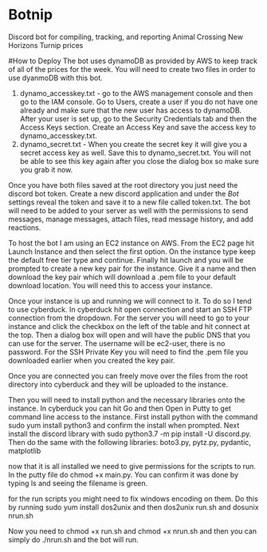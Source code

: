# Botnip
Discord bot for compiling, tracking, and reporting Animal Crossing New Horizons Turnip prices

#How to Deploy
The bot uses dynamoDB as provided by AWS to keep track of all of the prices for the week. You will need to create two files in order to use dyanmoDB with this bot. 
1. dynamo_accesskey.txt - go to the AWS management console and then go to the IAM console. Go to Users, create a user if you do not have one already and make sure that the new user has access to dynamoDB. After your user is set up, go to the Security Credentials tab and then the Access Keys section. Create an Access Key and save the access key to dynamo_accesskey.txt.
2. dynamo_secret.txt - When you create the secret key it will give you a secret access key as well. Save this to dynamo_secret.txt. You will not be able to see this key again after you close the dialog box so make sure you grab it now. 

Once you have both files saved at the root directory you just need the discord bot token. Create a new discord application and under the _Bot_ settings reveal the token and save it to a new file called token.txt. The bot will need to be added to your server as well with the permissions to send messages, manage messages, attach files, read message history, and add reactions.

To host the bot I am using an EC2 instance on AWS. From the EC2 page hit Launch Instance and then select the first option. On the instance type keep the default free tier type and continue. Finally hit launch and you will be prompted to create a new key pair for the instance. Give it a name and then download the key pair which will download a .pem file to your default download location. You will need this to access your instance. 

Once your instance is up and running we will connect to it. To do so I tend to use cyberduck. In cyberduck hit open connection and start an SSH FTP connection from the dropdown. For the server you will need to go to your instance and click the checkbox on the left of the table and hit connect at the top. Then a dialog box will open and will have the public DNS that you can use for the server. The username will be ec2-user, there is no password. For the SSH Private Key you will need to find the .pem file you downloaded earlier when you created the key pair.

Once you are connected you can freely move over the files from the root directory into cyberduck and they will be uploaded to the instance.

Then you will need to install python and the necessary libraries onto the instance. In cyberduck you can hit Go and then Open in Putty to get command line access to the instance. First install python with the command sudo yum install python3 and confirm the install when prompted. Next install the discord library with sudo python3.7 -m pip install -U discord.py. Then do the same with the following libraries: boto3.py, pytz.py, pydantic, matplotlib

now that it is all installed we need to give permissions for the scripts to run. In the putty file do chmod +x main.py. You can confirm it was done by typing ls and seeing the filename is green.

for the run scripts you might need to fix windows encoding on them. Do this by running sudo yum install dos2unix and then dos2unix run.sh and dosunix nrun.sh

Now you need to chmod +x run.sh and chmod +x nrun.sh and then you can simply do ./nrun.sh and the bot will run.